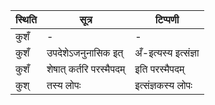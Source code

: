 | स्थिति | सूत्र | टिप्पणी |
| ----- | ------- | ------ |
| कुशँ | - | - |
| कुशँ | उपदेशेऽजनुनासिक इत् | अँ-इत्यस्य इत्संज्ञा |
| कुशँ | शेषात् कर्तरि परस्मैपदम् | इति परस्मैपदम् |
| कुश् | तस्य लोपः | इत्संज्ञकस्य लोपः |

